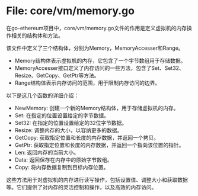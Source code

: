 # File: core/vm/memory.go

在go-ethereum项目中，core/vm/memory.go文件的作用是定义虚拟机的内存操作相关的结构体和方法。

该文件中定义了三个结构体，分别为Memory，MemoryAccesser和Range。

- Memory结构体表示虚拟机的内存，它包含了一个字节数组用于存储数据。
- MemoryAccesser接口定义了内存访问的一些方法，包含了Set、Set32、Resize、GetCopy、GetPtr等方法。
- Range结构体表示内存访问的范围，用于限制内存访问的边界。

以下是这几个函数的详细介绍：

- NewMemory: 创建一个新的Memory结构体，用于存储虚拟机的内存。
- Set: 在指定的位置设置给定的字节数据。
- Set32: 在指定的位置设置给定的32位字节数据。
- Resize: 调整内存的大小，以容纳更多的数据。
- GetCopy: 获取指定位置和长度的内存数据，并返回一个拷贝。
- GetPtr: 获取指定位置和长度的内存数据，并返回一个指向该位置的指针。
- Len: 返回内存的当前大小。
- Data: 返回保存在内存中的原始字节数组。
- Copy: 将内存数据复制到目标内存位置。

这些方法用于对虚拟机的内存进行读写操作，包括设置值、调整大小和获取数据等。它们提供了对内存的灵活控制和操作，以及高效的内存访问。

